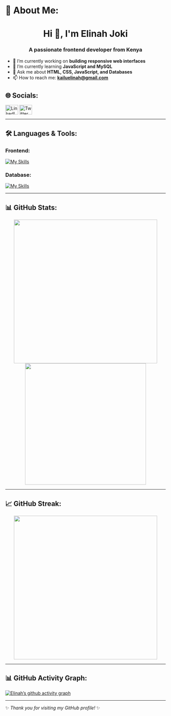 # 💫 About Me:
<h1 align="center">Hi 👋, I'm Elinah Joki</h1>
<h3 align="center">A passionate frontend developer from Kenya</h3>

- 🔭 I’m currently working on **building responsive web interfaces**
- 🌱 I’m currently learning **JavaScript and MySQL**
- 💬 Ask me about **HTML, CSS, JavaScript, and Databases**
- 📫 How to reach me: **kailuelinah@gmail.com**



## 🌐 Socials:
<a href="https://www.linkedin.com/in/elinahjoki" target="blank"><img align="center" src="https://raw.githubusercontent.com/rahuldkjain/github-profile-readme-generator/master/src/images/icons/Social/linked-in-alt.svg" alt="LinkedIn" height="30" width="40" /></a>
<a href="https://twitter.com/elinahjoki" target="blank"><img align="center" src="https://raw.githubusercontent.com/rahuldkjain/github-profile-readme-generator/master/src/images/icons/Social/twitter.svg" alt="Twitter" height="30" width="40" /></a>

---

## 🛠️ Languages & Tools:

### Frontend:
[![My Skills](https://skillicons.dev/icons?i=html,css,js&theme=dark)](https://skillicons.dev)

### Database:
[![My Skills](https://skillicons.dev/icons?i=mysql&theme=dark)](https://skillicons.dev)

---

## 📊 GitHub Stats:
<div align="center">
  <img width="450px" src="https://github-readme-stats.vercel.app/api?username=elinahjoki&show_icons=true&theme=tokyonight" />
  <img width="380px" src="https://github-readme-stats.vercel.app/api/top-langs?username=elinahjoki&layout=compact&theme=tokyonight" />
</div>

---

## 📈 GitHub Streak:
<div align="center">
  <img width="450px" src="https://github-readme-streak-stats.herokuapp.com/?user=elinahjoki&theme=tokyonight" />
</div>

---

## 📊 GitHub Activity Graph:
[![Elinah’s github activity graph](https://github-readme-activity-graph.vercel.app/graph?username=elinahjoki&theme=tokyo-night&area=true)](https://github.com/ashutosh00710/github-readme-activity-graph)

---


✨ *Thank you for visiting my GitHub profile!* ✨

